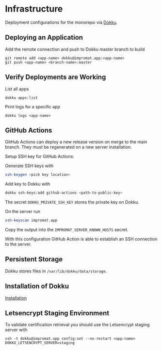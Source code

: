 # Infrastructure

Deployment configurations for the monorepo via [Dokku](https://dokku.com).

## Deploying an Application

Add the remote connection and push to Dokku master branch to build

```
git remote add <app-name> dokku@impromat.app:<app-name>
git push <app-name> <branch-name>:master
```

## Verify Deployments are Working

List all apps

```
dokku apps:list
```

Print logs for a specific app

```
dokku logs <app-name>
```

## GitHub Actions

GitHub Actions can deploy a new release version on merge to the main branch.
They must be regenerated on a new server installation.

Setup SSH key for GitHub Actions:

Generate SSH keys with

```sh
ssh-keygen <pick key location>
```

Add key to Dokku with

```sh
dokku ssh-keys:add github-actions <path-to-public-key>
```

The secret `DOKKU_PRIVATE_SSH_KEY` stores the private key on Dokku.

On the server run

```bash
ssh-keyscan impromat.app
```

Copy the output into the `IMPROMAT_SERVER_KNOWN_HOSTS` secret.

With this configuration GitHub Action is able to establish an SSH connection to the server.

## Persistent Storage

Dokku stores files in `/var/lib/dokku/data/storage`.

## Installation of Dokku

[Installation](./installation.md)

## Letsencrypt Staging Environment

To validate certification retrieval you should use the Letsencrypt staging server with

```
ssh -t dokku@impromat.app config:set --no-restart <app-name> DOKKU_LETSENCRYPT_SERVER=staging
```
